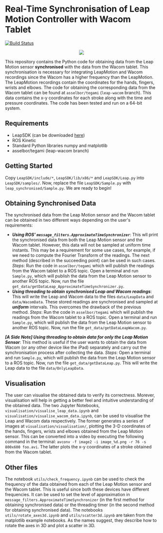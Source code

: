 # Real-Time Synchronisation of Leap Motion Controller with Wacom Tablet

[![Build Status](https://travis-ci.com/chili-epfl/leap_synchronised.svg?branch=master)](https://travis-ci.com/chili-epfl/leap_synchronised)

<p align="center">
  <img src="https://media.giphy.com/media/UTMEKQJk6hLy9OnHHl/giphy-downsized-large.gif">
</p>

This repository contains the Python code for obtaining data from the Leap Motion sensor **synchronised** with the data from the Wacom tablet. This synchronisation is necessary for integrating LeapMotion and Wacom recordings since the Wacom has a higher frequency than the LeapMotion. The LeapMotion recordings contain the coordinates for the hands, fingers, wrists and elbows. 
The code for obtaining the corresponding data from the Wacom tablet can be found at ```asselbor/tegami``` (```leap-wacom``` branch). This data contains the x-y coordinates for each stroke along with the time and pressure coordinates. The code has been tested and run on a 64-bit system. 

## Requirements
- LeapSDK (can be downloaded [here](https://developer.leapmotion.com/sdk/v2))
- ROS Kinetic
- Standard Python libraries numpy and matplotlib
- asselbor/tegami (leap-wacom branch)

## Getting Started
Copy ```LeapSDK/include/*```, ```LeapSDK/lib/x86/*``` and ```LeapSDK/Leap.py``` into ```LeapSDK/samples/```. Now, replace the file ```LeapSDK/Sample.py``` with ```leap_synchronised/Sample.py```. We are ready to begin!

## Obtaining Synchronised Data
The synchronised data from the Leap Motion sensor and the Wacom tablet can be obtained in two different ways depending on the user's requirements:
- ***Using ROS' ```message_filters.ApproximateTimeSynchronizer```***: This wll print the synchronised data from both the Leap Motion sensor and the Wacom tablet. However, this data will not be sampled at uniform time instants. This may be a requirement for some use cases, for example, if we need to compute the Fourier Transform of the readings. The next method (described in the succeeding point) can be used in such cases. 
*Steps*: Run the code in ```asselbor/tegami``` which will publish the readings from the Wacom tablet to a ROS topic. Open a terminal and run ```Sample.py```, which will publish the data from the Leap Motion sensor to another ROS topic. Now, run the file ```get_data/getDataLeap_ApproximateTimeSynchronizer.py```. 
- ***Using threading to obtain synchronised Leap and Wacom readings***: This will write the Leap and Wacom data to the files ```data/LeapData``` and ```data/WacomData```. These stored readings are synchronised and sampled at ***uniform*** intervals. This overcomes the drawback of the previous method.
*Steps*: Run the code in ```asselbor/tegami``` which will publish the readings from the Wacom tablet to a ROS topic. Open a terminal and run ```Sample.py```, which will publish the data from the Leap Motion sensor to another ROS topic. Now, run the file ```get_data/getDataLeapWacom.py```. 

***[A Side Note] Using threading to obtain data for only the Leap Motion Sensor***: This method is useful if the user wants to obtain the data from Wacom (or any other device like the iPad) separately and carry out the synchronisation process after collecting the data. 
*Steps*: Open a terminal and run ```Sample.py```, which will publish the data from the Leap Motion sensor to a ROS topic. Now, run the file ```get_data/getDataLeap.py```. This will write the Leap data to the file ```data/OnlyLeapData```. 

## Visualisation
The user can visualise the obtained data to verify its correctness. Morever, visualisation will help in getting a better feel and intuitive understanding of the obtained data. The two Jupyter Notebooks, ```visualisation/visualise_leap_data.ipynb``` and ```visualisation/visualise_wacom_data.ipynb```, can be used to visualise the Leap and Wacom data respectively. The former generates a series of images at ```visualisation/visualisation/```, plotting the 3-D coordinates of the hands, fingers, wrists and elbows obtained from the Leap Motion sensor. This can be converted into a video by executing the following command in the terminal: ```avconv -f image2 -i image_%d.png -r 76 -s 800x600 foo.avi```. The latter plots the x-y coordinates of a stroke obtained from the Wacom tablet.

## Other files
The notebook ```utils/check_frequency.ipynb``` can be used to check the frequency of the data obtained from each of the Leap Motion sensor and the Wacom tablet. This is useful since both these devices have different frequencies. It can be used to set the level of approximation in ```message_filters.ApproximateTimeSynchronizer``` (in the first method for obtaining synchronised data) or the threading timer (in the second method for obtaining synchronised data).
The notebooks ```utils/rotate_axes3d.ipynb``` and ```utils/scatter3d.ipynb``` are taken from the matplotlib example notebooks. As the names suggest, they describe how to rotate the axes in 3D and plot a scatter in 3D.
